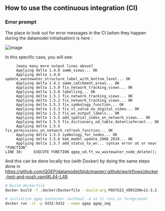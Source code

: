 ## How to use the continuous integration (CI)

### Error prompt

The place to look out for error messages in the CI (when they happen during the datamodel initialisation)  is here :

![image](https://user-images.githubusercontent.com/1894106/221143200-e27f17ed-2c3a-48b8-84c3-c01ac8275559.png)

In this specific case, you will see:
```
     [many many more output lines above]
     Applying delta 1.4.0 swmm_views... OK
     Applying delta 1.4.0 update_wastewater_structure_label_with_bottom_level... OK
     Applying delta 1.4.1 swmm_catchment_areas... OK
     Applying delta 1.5.0 fix_network_tracking_views... OK
     Applying delta 1.5.0 labelling... OK
     Applying delta 1.5.1 fix_network_tracking_views... OK
     Applying delta 1.5.2 fix_network_tracking_views... OK
     Applying delta 1.5.3 fix_symbology_function... OK
     Applying delta 1.5.3 fix_vl_value_en_digital_video... OK
     Applying delta 1.5.3 fix_ws_output_labels... OK
     Applying delta 1.5.5 add_spatial_index_on_network_views... OK
     Applying delta 1.5.5 fix_dictionary_od_table_datenlieferant... OK
     Applying delta 1.5.5 fix_permissions_on_network_refresh_function... OK
     Applying delta 1.5.5 symbology_for_nodes... OK
     Applying delta 1.5.6 kek_model_update_2008_2019... OK
     Applying delta 1.5.7 add_status_to_wn... syntax error at or near "FUNCTION"
LINE 38:     EXECUTE FUNCTION qgep_od.ft_vw_wastewater_node_delete();
```

And this can be done locally too (with Docker) by doing the same steps done in https://github.com/QGEP/datamodel/blob/master/.github/workflows/docker-test-and-push.yaml#L44-L48.
```bash
# build dockerfile
docker build -f .docker/Dockerfile --build-arg POSTGIS_VERSION=11-3.2 --tag qgep_img .

# initialize qgep container (without -d so it runs in foreground)
docker run -it -p 5432:5432 --name qgep qgep_img
```
